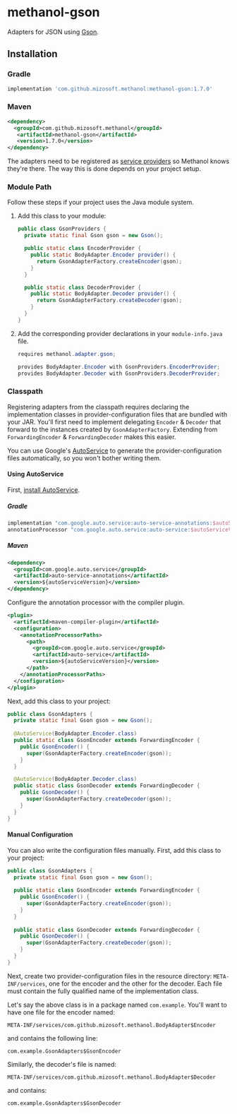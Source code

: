 # methanol-gson

Adapters for JSON using [Gson][gson].

## Installation

### Gradle

```gradle
implementation 'com.github.mizosoft.methanol:methanol-gson:1.7.0'
```

### Maven

```xml
<dependency>
  <groupId>com.github.mizosoft.methanol</groupId>
   <artifactId>methanol-gson</artifactId>
   <version>1.7.0</version>
</dependency>
```

The adapters need to be registered as [service providers][serviceloader_javadoc] so Methanol knows they're there.
The way this is done depends on your project setup.

### Module Path

Follow these steps if your project uses the Java module system.

1. Add this class to your module:

    ```java
    public class GsonProviders {
      private static final Gson gson = new Gson();
   
      public static class EncoderProvider {
        public static BodyAdapter.Encoder provider() {
          return GsonAdapterFactory.createEncoder(gson);
        }
      }
   
      public static class DecoderProvider {
        public static BodyAdapter.Decoder provider() {
          return GsonAdapterFactory.createDecoder(gson);
        }
      }
    }
    ```

2. Add the corresponding provider declarations in your `module-info.java` file.

    ```java
    requires methanol.adapter.gson;
    
    provides BodyAdapter.Encoder with GsonProviders.EncoderProvider;
    provides BodyAdapter.Decoder with GsonProviders.DecoderProvider;
    ```

### Classpath

Registering adapters from the classpath requires declaring the implementation classes in provider-configuration
files that are bundled with your JAR. You'll first need to implement delegating `Encoder` & `Decoder`
that forward to the instances created by `GsonAdapterFactory`. Extending from `ForwardingEncoder` &
`ForwardingDecoder` makes this easier.

You can use Google's [AutoService][autoservice] to generate the provider-configuration files automatically,
so you won't bother writing them.

#### Using AutoService

First, [install AutoService][autoservice_getting_started].

##### Gradle

```gradle
implementation "com.google.auto.service:auto-service-annotations:$autoServiceVersion"
annotationProcessor "com.google.auto.service:auto-service:$autoServiceVersion"
```

##### Maven

```xml
<dependency>
  <groupId>com.google.auto.service</groupId>
  <artifactId>auto-service-annotations</artifactId>
  <version>${autoServiceVersion}</version>
</dependency>
```

Configure the annotation processor with the compiler plugin.

```xml
<plugin>
  <artifactId>maven-compiler-plugin</artifactId>
  <configuration>
    <annotationProcessorPaths>
      <path>
        <groupId>com.google.auto.service</groupId>
        <artifactId>auto-service</artifactId>
        <version>${autoServiceVersion}</version>
      </path>
    </annotationProcessorPaths>
  </configuration>
</plugin>
```

Next, add this class to your project:

```java
public class GsonAdapters {
  private static final Gson gson = new Gson();
  
  @AutoService(BodyAdapter.Encoder.class)
  public static class GsonEncoder extends ForwardingEncoder {
    public GsonEncoder() {
      super(GsonAdapterFactory.createEncoder(gson));
    }
  }

  @AutoService(BodyAdapter.Decoder.class)
  public static class GsonDecoder extends ForwardingDecoder {
    public GsonDecoder() {
      super(GsonAdapterFactory.createDecoder(gson));
    }
  }
}
```

#### Manual Configuration

You can also write the configuration files manually. First, add this class to your project:

```java
public class GsonAdapters {
  private static final Gson gson = new Gson();
  
  public static class GsonEncoder extends ForwardingEncoder {
    public GsonEncoder() {
      super(GsonAdapterFactory.createEncoder(gson));
    }
  }
  
  public static class GsonDecoder extends ForwardingDecoder {
    public GsonDecoder() {
      super(GsonAdapterFactory.createDecoder(gson));
    }
  }
}
```

Next, create two provider-configuration files in the resource directory: `META-INF/services`,
one for the encoder and the other for the decoder. Each file must contain the fully qualified
name of the implementation class.

Let's say the above class is in a package named `com.example`. You'll want to have one file for the
encoder named:

```
META-INF/services/com.github.mizosoft.methanol.BodyAdapter$Encoder
```

and contains the following line:

```
com.example.GsonAdapters$GsonEncoder
```

Similarly, the decoder's file is named:

```
META-INF/services/com.github.mizosoft.methanol.BodyAdapter$Decoder
```

and contains:

```
com.example.GsonAdapters$GsonDecoder
```

[gson]: https://github.com/google/gson
[autoservice]: https://github.com/google/auto/tree/master/service
[autoservice_getting_started]: https://github.com/google/auto/tree/master/service#getting-started
[serviceloader_javadoc]: https://docs.oracle.com/en/java/javase/11/docs/api/java.base/java/util/ServiceLoader.html

